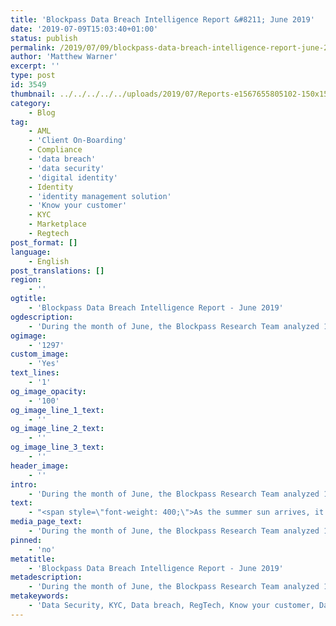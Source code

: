 ```yaml
---
title: 'Blockpass Data Breach Intelligence Report &#8211; June 2019'
date: '2019-07-09T15:03:40+01:00'
status: publish
permalink: /2019/07/09/blockpass-data-breach-intelligence-report-june-2019
author: 'Matthew Warner'
excerpt: ''
type: post
id: 3549
thumbnail: ../../../../../uploads/2019/07/Reports-e1567655805102-150x150.jpg
category:
    - Blog
tag:
    - AML
    - 'Client On-Boarding'
    - Compliance
    - 'data breach'
    - 'data security'
    - 'digital identity'
    - Identity
    - 'identity management solution'
    - 'Know your customer'
    - KYC
    - Marketplace
    - Regtech
post_format: []
language:
    - English
post_translations: []
region:
    - ''
ogtitle:
    - 'Blockpass Data Breach Intelligence Report - June 2019'
ogdescription:
    - 'During the month of June, the Blockpass Research Team analyzed 10 data breach events, chosen either for their scale, significant impact on consumers, or their implication on a global scene. This month, the largest single data breach was in the field of healthcare, with 6 companies in the healthcare industry being affected by data breaches this month. '
ogimage:
    - '1297'
custom_image:
    - 'Yes'
text_lines:
    - '1'
og_image_opacity:
    - '100'
og_image_line_1_text:
    - ''
og_image_line_2_text:
    - ''
og_image_line_3_text:
    - ''
header_image:
    - ''
intro:
    - 'During the month of June, the Blockpass Research Team analyzed 10 data breach events, chosen either for their scale, significant impact on consumers, or their implication on a global scene. This month, the largest single data breach was in the field of healthcare, with 6 companies in the healthcare industry being affected by data breaches this month. '
text:
    - "<span style=\"font-weight: 400;\">As the summer sun arrives, it appears that hackers, or possibly the analysts that discover their work, might be on holiday, with this month showing the lowest number of people affected by data breaches since we began our monthly reports. Of course, even this comparatively low number is still almost 50 million people, and the impact it could have on their lives is potentially enormous.\_</span>\r\n\r\n<span style=\"font-weight: 400;\">Although the research team only found these significant cases, it’s worth bearing in mind that many data breach events do not make the news as soon as they happen, with word coming out months or even years later. At the Blockpass meetups we have heard from security experts that almost all systems will be hacked to some extent at one point or another; many companies and people aren’t even aware they’ve been hacked.\_</span>\r\n<table style=\"padding: 5px; border: 1px solid black;\">\r\n<tbody>\r\n<tr>\r\n<td style=\"padding: 5px; border: 1px solid black; border-collapse: collapse;\"><strong># of Events Analyzed</strong></td>\r\n<td style=\"padding: 5px; border: 1px solid black; border-collapse: collapse;\"><span style=\"font-weight: 400;\">10</span></td>\r\n</tr>\r\n<tr>\r\n<td style=\"padding: 5px; border: 1px solid black; border-collapse: collapse;\"><strong># of Identities Lost</strong></td>\r\n<td style=\"padding: 5px; border: 1px solid black; border-collapse: collapse;\">&gt; <span style=\"font-weight: 400;\">46,366,829</span></td>\r\n</tr>\r\n<tr>\r\n<td style=\"padding: 5px; border: 1px solid black; border-collapse: collapse;\"><strong>% of World Population</strong></td>\r\n<td style=\"padding: 5px; border: 1px solid black; border-collapse: collapse;\">&gt; <span style=\"font-weight: 400;\">0.6%</span></td>\r\n</tr>\r\n<tr>\r\n<td style=\"padding: 5px; border: 1px solid black; border-collapse: collapse;\"><strong>Industry Hardest Hit</strong></td>\r\n<td style=\"padding: 5px; border: 1px solid black; border-collapse: collapse;\"><span style=\"font-weight: 400;\">Healthcare</span></td>\r\n</tr>\r\n</tbody>\r\n</table>\r\n<b>American Medical Collection Agency | Healthcare | over 20,522,600\r\n</b><span style=\"font-weight: 400;\">Reported in a number of publications, a number of healthcare providers had their data leaked by a third party - the American Medical Collection Agency - which collects data for various healthcare-related organisations. Data was lost through a vulnerability in the payment system which lasted 8 months. Affected organisations include:\_</span>\r\n\r\n<span style=\"font-weight: 400;\">Quest Diagnostics: 11,900,000 patients</span>\r\n\r\n<span style=\"font-weight: 400;\">LabCorp: 7,700,000 patients</span>\r\n\r\n<span style=\"font-weight: 400;\">BioReference Laboratories: 422,600 patients</span>\r\n\r\n<span style=\"font-weight: 400;\">Carecentrix: 500,000 patients</span>\r\n\r\n<span style=\"font-weight: 400;\">Sunrise Laboratories: unknown</span>\r\n\r\n<span style=\"font-weight: 400;\">Patient data compromised included names, dates of birth, addresses, phone numbers, card information, bank account information, Social Security Numbers, and healthcare details.</span>\r\n\r\n<span style=\"font-weight: 400;\">Sources:\r\n</span><a href=\"https://patch.com/maryland/annapolis/massive-medical-data-breach-could-put-md-consumers-risk\"><span style=\"font-weight: 400;\">https://patch.com/maryland/annapolis/massive-medical-data-breach-could-put-md-consumers-risk</span></a>\r\n<a href=\"https://krebsonsecurity.com/2019/06/labcorp-7-7m-consumers-hit-in-collections-firm-breach/\"><span style=\"font-weight: 400;\">https://krebsonsecurity.com/2019/06/labcorp-7-7m-consumers-hit-in-collections-firm-breach/</span></a>\r\n<a href=\"https://techcrunch.com/2019/06/03/quest-diagnostics-breach/\"><span style=\"font-weight: 400;\">https://techcrunch.com/2019/06/03/quest-diagnostics-breach/</span></a>\r\n\r\n&nbsp;\r\n\r\n<b>Evite | Social Planning | 10,000,000\r\n</b><span style=\"font-weight: 400;\">Providing a social planning platform and e-invitations service, Evite was hacked back in February of this year. The company was notified by business tech news website Zdnet in April but officially announced the breach on their website this month. The company believes that the information taken may include names, usernames, email addresses, passwords, dates of birth, phone numbers, and mailing addresses.</span>\r\n\r\n<span style=\"font-weight: 400;\">Investigation by data security firms hired by Evite found the hackers had retrieved an ‘inactive data store age file associated with user accounts’. The account is reported to be of older accounts with no information more recent than 2013. The company has since taken measures to improve its security measures and secure compromised accounts. The Evite website has contact details for those wanting further information.\_</span>\r\n\r\n<span style=\"font-weight: 400;\">Sources:\r\n</span><a href=\"https://www.zdnet.com/article/evite-e-invite-website-admits-security-breach/\"><span style=\"font-weight: 400;\">https://www.zdnet.com/article/evite-e-invite-website-admits-security-breach/</span></a>\r\n<a href=\"https://www.evite.com/security/update\"><span style=\"font-weight: 400;\">https://www.evite.com/security/update</span></a>\r\n\r\n&nbsp;\r\n\r\n<b>EatStreet\_ | Food Ordering | 6,000,000\r\n</b><span style=\"font-weight: 400;\">It was revealed this month that online U.S. food ordering service EatStreet had suffered a data breach in May, in which a hacker stole information pertaining to the company, its customers and partners. Speaking to Zdnet, hacker ‘Gnosticplayers’ claimed they had perpetrated the attack, which occurred on the 3rd of May and was only discovered on the 17th of May.\_</span>\r\n\r\n<span style=\"font-weight: 400;\">Restaurants, delivery partners and customers of the app had their names, phone numbers, email addresses, billing addresses, credit card numbers, expiration dates, and card verification codes stolen, along with routing numbers for restaurants and delivery services. Corresponding with Zdnet, the hacker claimed that they had stolen 6 million user records, and Zdnet reports that this person has stolen over a billion user records from 45 companies over the past few months.\_</span>\r\n\r\n<span style=\"font-weight: 400;\">Source:\r\n</span><a href=\"https://www.zdnet.com/article/eatstreet-food-ordering-service-discloses-security-breach/\"><span style=\"font-weight: 400;\">https://www.zdnet.com/article/eatstreet-food-ordering-service-discloses-security-breach/</span></a>\r\n\r\n&nbsp;\r\n\r\n<b>Evernote | Note Taking | up to 4,600,000\r\n</b><span style=\"font-weight: 400;\">On the 4th of June, Evernote provided a fix for a vulnerability in its Chrome browser extension that had been discovered towards the end of May by security company Guardio. The weakness had left users of Evernote open to exploitation from attackers which could have been used to obtain user data including email addresses, financial details, private conversations in social media, and other information.</span>\r\n\r\n<span style=\"font-weight: 400;\">An attacker also had the potential to infect users with malware which could steal personal information, as well as act as the user. Whilst it is unknown whether the vulnerability had been leveraged by malicious actors, potentially up to 4.6 million users may have been the unknowing victims of this weakness.\_</span>\r\n\r\n<span style=\"font-weight: 400;\">Source:\r\n</span><a href=\"https://www.bleepingcomputer.com/news/security/critical-flaw-in-evernote-add-on-exposed-sensitive-data-of-millions/\"><span style=\"font-weight: 400;\">https://www.bleepingcomputer.com/news/security/critical-flaw-in-evernote-add-on-exposed-sensitive-data-of-millions/</span></a>\r\n\r\n&nbsp;\r\n\r\n<b>Desjardins Group | Credit Union |\_ over 2,900,000\r\n</b>The Canadian credit union Desjardins Group was the target of a hack this month with a data breach when a (now former) employee illegally, and without authorisation, used data. The company says its computer system was not compromised. The data involved related to over 2.7 million individuals and around 173 000 business customers and included names, dates of birth, Social Insurance Numbers, addresses and phone numbers; however, personal identification numbers were apparently not compromised.\_<b>\r\n</b>\r\n\r\n<span style=\"font-weight: 400;\">Despite the serious nature of the event, the financial authorities commented that Desjardins Group had handled the situation appropriately. Whilst this may be an inconvenience, the company reassured those affected that any financial cost would be recompensed. This incident highlights the danger of companies having access to personal information; even if their electronic security is competent, the risk of employees having access to data remains a danger.\_\_</span>\r\n\r\n<span style=\"font-weight: 400;\">Source:\r\n</span><a href=\"https://montrealgazette.com/business/desjardins-rogue-employee-caused-data-breach-for-2-9-million-members\"><span style=\"font-weight: 400;\">https://montrealgazette.com/business/desjardins-rogue-employee-caused-data-breach-for-2-9-million-members</span></a>\r\n\r\n&nbsp;\r\n\r\n<b>\r\nEmuparadise | Gaming | 1,131,229\r\n</b><span style=\"font-weight: 400;\">More than a million user accounts were revealed to have been exposed this month with the news that gaming website Emuparadise had been hacked in April. The website allows files of old games to be downloaded to be played on emulators. News of this incident came about when dehashed.com informed data breach information website HaveIBeenPwned.</span>\r\n\r\n<span style=\"font-weight: 400;\">Email addresses, IP addresses, usernames and passwords were among the data exposed, the cause of which has been traced to a weak algorithm on its ‘vBulletin forum’ that was condemned all the way back in 2012. Whilst old games were its forte, old algorithms were its downfall.\_</span>\r\n\r\n<span style=\"font-weight: 400;\">Source:</span>\r\n<a href=\"https://www.zdnet.com/article/emuparadise-gaming-rom-repository-suffers-data-breach/\"><span style=\"font-weight: 400;\">https://www.zdnet.com/article/emuparadise-gaming-rom-repository-suffers-data-breach/</span></a>\r\n\r\n&nbsp;\r\n\r\n<b>Various Russian Banks | Banking\_ | 900,000\r\n</b><span style=\"font-weight: 400;\">It was discovered by data-leak prevention software provider Devicelock last month, that a number of Russian banks have been revealed to have data leaked, impacting around 900,000 individuals. The largest commercial Russian bank, Alfa Bank, along with OTP Bank and HKF-Bank, were amongst those affected.</span>\r\n\r\n<span style=\"font-weight: 400;\">Full names, phone numbers, addresses, dates of birth, passport details and work details were compromised in the leaks, which have at least in part been potentially attributed to a former bank employee during previous layoffs of IT staff. The data involved also contains information on police officers and Federal Security Service officers. Some of the data involved is several years old but can still be used for fraud.\_</span>\r\n\r\n<span style=\"font-weight: 400;\">Sources:\r\n</span><a href=\"https://beincrypto.com/russian-banks-leaked-personal-data-900k-clients/\"><span style=\"font-weight: 400;\">https://beincrypto.com/russian-banks-leaked-personal-data-900k-clients/</span></a>\r\n<a href=\"https://www.kommersant.ru/doc/3997757\"><span style=\"font-weight: 400;\">https://www.kommersant.ru/doc/3997757</span></a>\r\n\r\n&nbsp;\r\n\r\n<b>\r\nAustralian National University | Education | 200,000\r\n</b><span style=\"font-weight: 400;\">An estimated 200,000 people are believed to have their data stolen after a hacker accessed data from the Australian National University, affecting both staff and students. According to the university vice-chancellor, the data stolen was extensive and went back almost 20 years, detailing names, addresses, dates of birth, phone numbers, personal email addresses, emergency contact details, Tax File Numbers, payroll information, bank account details, passport details and student’s academic records. Other personal data, including medical records and credit card details, are believed to be safe.\_</span>\r\n\r\n<span style=\"font-weight: 400;\">The university is working with relevant authorities to investigate the situation. The university had previously upgraded its security systems following other hacking attempts and believes this allowed it to detect the attack this time round - although not to protect it. It was noted that a dedicated and intelligent attacker can almost always hack a system; maybe it is time to turn to blockchain and Blockpass to secure data.\_</span>\r\n\r\n<span style=\"font-weight: 400;\">Source:\r\n</span><a href=\"https://www.theguardian.com/australia-news/2019/jun/04/australian-national-university-hit-by-huge-data-breach\"><span style=\"font-weight: 400;\">https://www.theguardian.com/australia-news/2019/jun/04/australian-national-university-hit-by-huge-data-breach</span></a>\r\n\r\n&nbsp;\r\n\r\n<b>OGusers | Cybercrime | 113,000\r\n</b><span style=\"font-weight: 400;\">In a change from the normal story, a forum popular with cyber criminals was hacked last month by a rival band of cyber criminals known as ‘RaidForums’ who stole email addresses, hashed passwords, IP addresses and private messages.</span>\r\n\r\n<span style=\"font-weight: 400;\">Though the website admin tried to cover up the incident, the rival group claimed ownership of the attack and uploaded the data, taunting the hashing algorithm used by the website. The details exposed in the hack have the potential to be of use to law enforcement to identify and arrest bad actors.\_\_</span>\r\n\r\n<span style=\"font-weight: 400;\">Source:\r\n</span><a href=\"https://www.itgovernance.co.uk/blog/cyber-criminals-steal-113000-data-records-from-rivals\"><span style=\"font-weight: 400;\">https://www.itgovernance.co.uk/blog/cyber-criminals-steal-113000-data-records-from-rivals</span></a>\r\n\r\n&nbsp;\r\n\r\n<b>Hong Kong Public Hospitals | Healthcare | Unknown\r\n</b><span style=\"font-weight: 400;\">It was revealed last month that personal data in Hong Kong public hospitals was available to be accessed by anyone without the requirement of a password. Used in A&amp;E wards, a program called Accident and Emergency Department Clinical Information System, also known as AEIS, enables anyone to see data on the system without needing login details or identification. There is concern by some that this has been used by police whilst the protests in Hong Kong have been going on, with some patients being arrested during and before receiving medical treatment.\_</span>\r\n\r\n<span style=\"font-weight: 400;\">Doctors in Hong Kong public hospitals have confirmed that there is a lack of security in the system, and have admitted to using the shortcut in their normal practice, though deny having used it to provide information to police in this case - which statements from the Commissioner of the Police corroborated. Against this, a printed list of patient names, ID card numbers, ages, conditions and location in the hospital was presented, with ‘for police’ marked in one corner. Whether or not it has really been used for this purpose is unclear, but the fact remains that the system storing personal data should be secured.\_</span>\r\n\r\n<span style=\"font-weight: 400;\">Source:\r\n</span><a href=\"https://www.scmp.com/news/hong-kong/politics/article/3015075/leaked-video-exposes-how-patient-data-hong-kong-public\"><span style=\"font-weight: 400;\">https://www.scmp.com/news/hong-kong/politics/article/3015075/leaked-video-exposes-how-patient-data-hong-kong-public</span></a>\r\n\r\n&nbsp;\r\n\r\n&nbsp;\r\n\r\nThis report, for the month of June, is the eighth of our Data Breach Intelligence Reports. We encourage the Blockpass community and anyone who might be otherwise interested to let us know what kinds of information they would like to see provided in future reports by contacting us at marketing@blockpass.org under the subject line “Suggestions for the blog.”\r\n\r\n<span style=\"font-weight: 400;\">If you believe you have been the victim of a data breach there may be resources available to help you; check with the relevant company to find out any details you can and see what their recommendations are. You can contact the security services for your country to intervene or ask for guidance on security forums online.</span>"
media_page_text:
    - 'During the month of June, the Blockpass Research Team analyzed 10 data breach events, chosen either for their scale, significant impact on consumers, or their implication on a global scene. This month, the largest single data breach was in the field of healthcare, with 6 companies in the healthcare industry being affected by data breaches this month. '
pinned:
    - 'no'
metatitle:
    - 'Blockpass Data Breach Intelligence Report - June 2019'
metadescription:
    - 'During the month of June, the Blockpass Research Team analyzed 10 data breach events, chosen either for their scale, significant impact on consumers, or their implication on a global scene. This month, the largest single data breach was in the field of healthcare, with 6 companies in the healthcare industry being affected by data breaches this month. '
metakeywords:
    - 'Data Security, KYC, Data breach, RegTech, Know your customer, Data, Identity, identity management'
---
```

<!DOCTYPE html PUBLIC "-//W3C//DTD HTML 4.0 Transitional//EN" "http://www.w3.org/TR/REC-html40/loose.dtd">
<?xml encoding="UTF-8">
